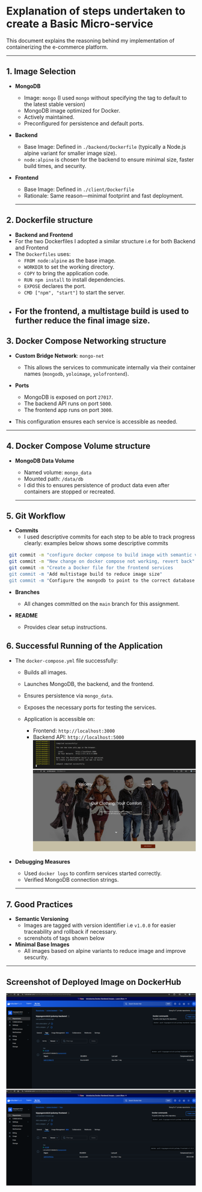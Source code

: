 # Explanation of steps undertaken to create a Basic Micro-service

This document explains the reasoning behind my implementation of containerizing the e-commerce platform.

---

## 1. Image Selection

- **MongoDB**
  - Image: `mongo` (I used `mongo` without specifying the tag to default to the latest stable version)
  - MongoDB image optimized for Docker.
  - Actively maintained.
  - Preconfigured for persistence and default ports.

- **Backend**
  - Base Image: Defined in `./backend/Dockerfile` (typically a Node.js alpine variant for smaller image size).
  - `node:alpine` is chosen for the backend to ensure minimal size, faster build times, and security.

- **Frontend**
  - Base Image: Defined in `./client/Dockerfile` 
  - Rationale: Same reason—minimal footprint and fast deployment.
  ---

## 2. Dockerfile structure

- **Backend and Frontend**
 - For the two Dockerfiles I adopted a similar structure i.e for both Backend and Frontend
  - The `Dockerfiles` uses:
    - `FROM node:alpine` as the base image.
    - `WORKDIR` to set the working directory.
    - `COPY` to bring the application code.
    - `RUN npm install` to install dependencies.
    - `EXPOSE` declares the port.
    - `CMD ["npm", "start"]` to start the server.
- For the frontend, a multistage build is used to further reduce the final image size.
    ---

## 3. Docker Compose Networking structure

- **Custom Bridge Network**: `mongo-net`
  - This allows the services to communicate internally via their container names (`mongodb`, `yoloimage`, `yolofrontend`).
- **Ports**
    - MongoDB is exposed on port `27017`.
    - The backend API runs on port `5000`.
    - The frontend app runs on port `3000`.

- This configuration ensures each service is accessible as needed.

 ---

## 4. Docker Compose Volume structure

- **MongoDB Data Volume**
  - Named volume: `mongo_data`
  - Mounted path: `/data/db`
  - I did this to ensures persistence of product data even after containers are stopped or recreated. 

  ---

## 5. Git Workflow

- **Commits**
  - I used descriptive commits for each step to be able to track progress clearly: examples below shows some descriptive commits
 
 ```bash
  git commit -m "configure docker compose to build image with semantic versioning"
  git commit -m "New change on docker compose not working, revert back"
  git commit -m "Create a Docker file for the frontend services
  git commit -m "Add multistage build to reduce image size"
  git commit -m "Configure the mongodb to point to the correct database name"
   ```
    
- **Branches**
  - All changes committed on the `main` branch for this assignment.
    
- **README**
  - Provides clear setup instructions.

## 6. Successful Running of the Application

- The `docker-compose.yml` file successfully:
  - Builds all images.
  - Launches MongoDB, the backend, and the frontend.
  - Ensures persistence via `mongo_data`.
  - Exposes the necessary ports for testing the services.


  - Application is accessible on:
    - Frontend: `http://localhost:3000`
    - Backend API: `http://localhost:5000`
    ![alt text](dockercomposerunning.png)
    ![alt text](websitescreenshot.png)

- **Debugging Measures**
  - Used `docker logs` to confirm services started correctly.
  - Verified MongoDB connection strings.

  ---

## 7. Good Practices

- **Semantic Versioning**
  - Images are tagged with version identifier i.e `v1.0.0` for easier traceability and rollback if necessary.
  - screnshots of tags shown below
- **Minimal Base Images**
  - All images based on alpine variants to reduce image and improve sescurity.

---
## Screenshot of Deployed Image on DockerHub
![alt text](backend.png)![alt text](Frontend.png)